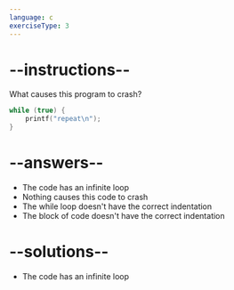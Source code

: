 ```yaml
---
language: c
exerciseType: 3
---
```


# --instructions--

What causes this program to crash?
```c
while (true) {
    printf("repeat\n");
}
```

# --answers--

- The code has an infinite loop
- Nothing causes this code to crash
- The while loop doesn't have the correct indentation
- The block of code doesn't have the correct indentation

# --solutions--

- The code has an infinite loop
